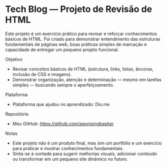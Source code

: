 # Tech Blog — Projeto de Revisão de HTML

Este projeto é um exercício prático para revisar e reforçar conhecimentos básicos de HTML. Foi criado para demonstrar entendimento das estruturas fundamentais de páginas web, boas práticas simples de marcação e capacidade de entregar um pequeno projeto funcional.

Objetivo
- Revisar conceitos básicos de HTML (estrutura, links, listas, âncoras, inclusão de CSS e imagens).
- Demonstrar organização, atenção e determinação — mesmo em tarefas simples — buscando sempre o aperfeiçoamento.

Plataforma
- Plataforma que ajudou no aprendizado: Dio.me

Repositório
- Meu GitHub: https://github.com/agonisingbasher

Notas
- Este projeto não é um produto final, mas sim um portfólio e um exercício para praticar e mostrar conhecimentos fundamentais.
- Sinta-se à vontade para sugerir melhorias visuais, adicionar conteúdo ou transformar em um pequeno site dinâmico no futuro.
